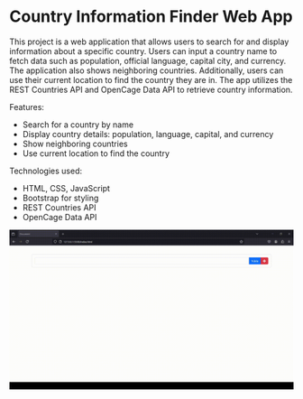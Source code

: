 # Country Information Finder Web App

This project is a web application that allows users to search for and display information about a specific country. Users can input a country name to fetch data such as population, official language, capital city, and currency. The application also shows neighboring countries. Additionally, users can use their current location to find the country they are in. The app utilizes the REST Countries API and OpenCage Data API to retrieve country information.

Features:
- Search for a country by name
- Display country details: population, language, capital, and currency
- Show neighboring countries
- Use current location to find the country

Technologies used:
- HTML, CSS, JavaScript
- Bootstrap for styling
- REST Countries API
- OpenCage Data API

![index](/demo.gif)
